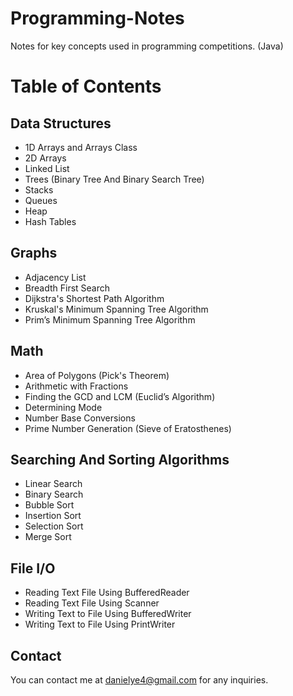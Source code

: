 # Programming-Notes
Notes for key concepts used in programming competitions. (Java)
# Table of Contents

## Data Structures
* 1D Arrays and Arrays Class
* 2D Arrays
* Linked List
* Trees (Binary Tree And Binary Search Tree)
* Stacks
* Queues
* Heap
* Hash Tables

## Graphs
* Adjacency List
* Breadth First Search
* Dijkstra's Shortest Path Algorithm
* Kruskal's Minimum Spanning Tree Algorithm
* Prim’s Minimum Spanning Tree Algorithm

## Math
* Area of Polygons (Pick's Theorem)
* Arithmetic with Fractions
* Finding the GCD and LCM (Euclid’s Algorithm)
* Determining Mode
* Number Base Conversions
* Prime Number Generation (Sieve of Eratosthenes)

## Searching And Sorting Algorithms
* Linear Search
* Binary Search
* Bubble Sort
* Insertion Sort
* Selection Sort
* Merge Sort

## File I/O
* Reading Text File Using BufferedReader
* Reading Text File Using Scanner
* Writing Text to File Using BufferedWriter
* Writing Text to File Using PrintWriter

## Contact
You can contact me at danielye4@gmail.com for any inquiries.



